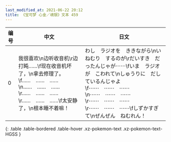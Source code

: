 ```yaml
---
last_modified_at: 2021-06-22 20:12
title: 《宝可梦 心金／魂银》文本 459
---
```

| 编号 | 中文 | 日文 |
| ---- | ---- | ---- |
| 0 | 我很喜欢\n边听收音机\r边打盹……\f现在收音机坏了，\n拿去修理了。\f……　……　……\n……　……　……\r……　……　……\r……　……　……\f太安静了，\n根本睡不着嘛！ | わし　ラジオを　ききながら\nいねむり　するのが\rだいすき　だったんじゃが⋯⋯\fいま　ラジオが　こわれて\nしゅうりに　だしているんじゃよ\f⋯⋯　⋯⋯　⋯⋯\n⋯⋯　⋯⋯　⋯⋯\r⋯⋯　⋯⋯　⋯⋯\r⋯⋯　⋯⋯　⋯⋯\fしずかすぎて\nぜんぜん　ねむれん！ |
{: .table .table-bordered .table-hover .xz-pokemon-text .xz-pokemon-text-HGSS }